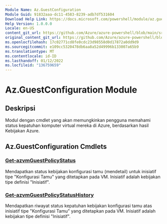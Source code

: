 ```yaml
---
Module Name: Az.GuestConfiguration
Module Guid: 91832aaa-dc11-4583-8239-adb7df531604
Download Help Link: https://docs.microsoft.com/powershell/module/az.guestconfiguration
Help Version: 1.0.0.0
Locale: en-US
content_git_url: https://github.com/Azure/azure-powershell/blob/main/src/GuestConfiguration/GuestConfiguration/help/Az.GuestConfiguration.md
original_content_git_url: https://github.com/Azure/azure-powershell/blob/main/src/GuestConfiguration/GuestConfiguration/help/Az.GuestConfiguration.md
ms.openlocfilehash: 17c02771cd8fe0cdc23d98558d0d17872a0dd9d9
ms.sourcegitcommit: e109cc5320478db6aa8a52d49996b133007a65b9
ms.translationtype: MT
ms.contentlocale: id-ID
ms.lasthandoff: 01/12/2022
ms.locfileid: "136759659"
---
```

# Az.GuestConfiguration Module
## Deskripsi
Modul dengan cmdlet yang akan memungkinkan pengguna memahami status kepatuhan komputer virtual mereka di Azure, berdasarkan hasil Kebijakan Azure.

## Az.GuestConfiguration Cmdlets
### [Get-azvmGuestPolicyStatus](Get-AzVMGuestPolicyStatus.md)
Mendapatkan status kebijakan konfigurasi tamu (mendetail) untuk inisiatif tipe "Konfigurasi Tamu" yang ditetapkan pada VM.
Inisiatif adalah kebijakan tipe definisi "Inisiatif".

### [Get-azvmGuestPolicyStatusHistory](Get-AzVMGuestPolicyStatusHistory.md)
Mendapatkan riwayat status kepatuhan kebijakan konfigurasi tamu atas inisiatif tipe "Konfigurasi Tamu" yang ditetapkan pada VM.
Inisiatif adalah kebijakan tipe definisi "Inisiatif".

